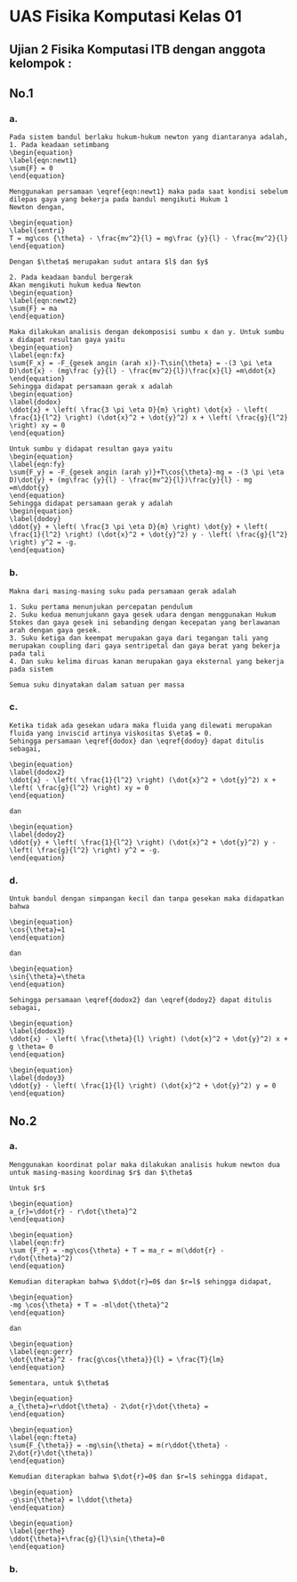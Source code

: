 # UAS Fisika Komputasi Kelas 01
Ujian 2 Fisika Komputasi ITB dengan anggota kelompok :
- 

## No.1
### a.

    Pada sistem bandul berlaku hukum-hukum newton yang diantaranya adalah,
    1. Pada keadaan setimbang
    \begin{equation}
    \label{eqn:newt1}
    \sum{F} = 0
    \end{equation}

    Menggunakan persamaan \eqref{eqn:newt1} maka pada saat kondisi sebelum dilepas gaya yang bekerja pada bandul mengikuti Hukum 1           Newton dengan,

    \begin{equation}
    \label{sentri}
    T = mg\cos {\theta} - \frac{mv^2}{l} = mg\frac {y}{l} - \frac{mv^2}{l}
    \end{equation}

    Dengan $\theta$ merupakan sudut antara $l$ dan $y$
    
    2. Pada keadaan bandul bergerak
    Akan mengikuti hukum kedua Newton
    \begin{equation}
    \label{eqn:newt2}
    \sum{F} = ma
    \end{equation}
    
    Maka dilakukan analisis dengan dekomposisi sumbu x dan y. Untuk sumbu x didapat resultan gaya yaitu
    \begin{equation}
    \label{eqn:fx}
    \sum{F_x} = -F_{gesek angin (arah x)}-T\sin{\theta} = -(3 \pi \eta D)\dot{x} - (mg\frac {y}{l} - \frac{mv^2}{l})\frac{x}{l} =m\ddot{x}
    \end{equation}
    Sehingga didapat persamaan gerak x adalah
    \begin{equation}
    \label{dodox}
    \ddot{x} + \left( \frac{3 \pi \eta D}{m} \right) \dot{x} - \left( \frac{1}{l^2} \right) (\dot{x}^2 + \dot{y}^2) x + \left( \frac{g}{l^2} \right) xy = 0
    \end{equation}
    
    Untuk sumbu y didapat resultan gaya yaitu
    \begin{equation}
    \label{eqn:fy}
    \sum{F_y} = -F_{gesek angin (arah y)}+T\cos{\theta}-mg = -(3 \pi \eta D)\dot{y} + (mg\frac {y}{l} - \frac{mv^2}{l})\frac{y}{l} - mg =m\ddot{y}
    \end{equation}
    Sehingga didapat persamaan gerak y adalah
    \begin{equation}
    \label{dodoy}
    \ddot{y} + \left( \frac{3 \pi \eta D}{m} \right) \dot{y} + \left( \frac{1}{l^2} \right) (\dot{x}^2 + \dot{y}^2) y - \left( \frac{g}{l^2} \right) y^2 = -g.
    \end{equation}
    
### b.

    Makna dari masing-masing suku pada persamaan gerak adalah
    
    1. Suku pertama menunjukan percepatan pendulum
    2. Suku kedua menunjukann gaya gesek udara dengan menggunakan Hukum Stokes dan gaya gesek ini sebanding dengan kecepatan yang berlawanan arah dengan gaya gesek.
    3. Suku ketiga dan keempat merupakan gaya dari tegangan tali yang merupakan coupling dari gaya sentripetal dan gaya berat yang bekerja pada tali
    4. Dan suku kelima diruas kanan merupakan gaya eksternal yang bekerja pada sistem
    
    Semua suku dinyatakan dalam satuan per massa
    
### c.

    Ketika tidak ada gesekan udara maka fluida yang dilewati merupakan fluida yang inviscid artinya viskositas $\eta$ = 0.
    Sehingga persamaan \eqref{dodox} dan \eqref{dodoy} dapat ditulis sebagai,
    
    \begin{equation}
    \label{dodox2}
    \ddot{x} - \left( \frac{1}{l^2} \right) (\dot{x}^2 + \dot{y}^2) x + \left( \frac{g}{l^2} \right) xy = 0
    \end{equation}
    
    dan
    
    \begin{equation}
    \label{dodoy2}
    \ddot{y} + \left( \frac{1}{l^2} \right) (\dot{x}^2 + \dot{y}^2) y - \left( \frac{g}{l^2} \right) y^2 = -g.
    \end{equation}
    
### d.

    Untuk bandul dengan simpangan kecil dan tanpa gesekan maka didapatkan bahwa
    
    \begin{equation}
    \cos{\theta}=1
    \end{equation}
    
    dan
    
    \begin{equation}
    \sin{\theta}=\theta
    \end{equation}
    
    Sehingga persamaan \eqref{dodox2} dan \eqref{dodoy2} dapat ditulis sebagai,
    
    \begin{equation}
    \label{dodox3}
    \ddot{x} - \left( \frac{\theta}{l} \right) (\dot{x}^2 + \dot{y}^2) x + g \theta= 0
    \end{equation}
    
    \begin{equation}
    \label{dodoy3}
    \ddot{y} - \left( \frac{1}{l} \right) (\dot{x}^2 + \dot{y}^2) y = 0
    \end{equation}
    
## No.2
    
### a.

    Menggunakan koordinat polar maka dilakukan analisis hukum newton dua untuk masing-masing koordinag $r$ dan $\theta$
    
    Untuk $r$
    
    \begin{equation}
    a_{r}=\ddot{r} - r\dot{\theta}^2
    \end{equation}
    
    \begin{equation}
    \label{eqn:fr}
    \sum {F_r} = -mg\cos{\theta} + T = ma_r = m(\ddot{r} - r\dot{\theta}^2)
    \end{equation}
    
    Kemudian diterapkan bahwa $\ddot{r}=0$ dan $r=l$ sehingga didapat,
    
    \begin{equation}
    -mg \cos{\theta} + T = -ml\dot{\theta}^2 
    \end{equation}
    
    dan
    
    \begin{equation}
    \label{eqn:gerr}
    \dot{\theta}^2 - frac{g\cos{\theta}}{l} = \frac{T}{lm}
    \end{equation}
    
    Sementara, untuk $\theta$
    
    \begin{equation}
    a_{\theta}=r\ddot{\theta} - 2\dot{r}\dot{\theta} = 
    \end{equation}
    
    \begin{equation}
    \label{eqn:fteta}
    \sum{F_{\theta}} = -mg\sin{\theta} = m(r\ddot{\theta} - 2\dot{r}\dot{\theta})
    \end{equation}
    
    Kemudian diterapkan bahwa $\dot{r}=0$ dan $r=l$ sehingga didapat,
    
    \begin{equation}
    -g\sin{\theta} = l\ddot{\theta}
    \end{equation}
    
    \begin{equation}
    \label{gerthe}
    \ddot{\theta}+\frac{g}{l}\sin{\theta}=0
    \end{equation}
    
### b.
    
    
    
    
    
    




